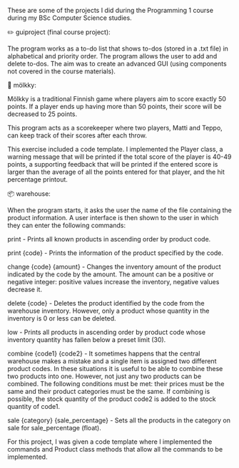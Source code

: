 These are some of the projects I did during the Programming 1 course during my BSc Computer Science studies.


&#x270F;&#xFE0F; guiproject (final course project):

The program works as a to-do list that shows to-dos (stored in a .txt file)
in alphabetical and priority order. The program allows the user to add and delete to-dos.
The aim was to create an advanced GUI (using components not covered in the course materials).

&#127922; mölkky:

Mölkky is a traditional Finnish game where players aim to score exactly 50 points.
If a player ends up having more than 50 points, their score will be decreased to 25 points.

This program acts as a scorekeeper where two players, Matti and Teppo, can keep track of
their scores after each throw.

This exercise included a code template. I implemented the Player class, a warning message
that will be printed if the total score of the player is 40-49 points, a supporting feedback
that will be printed if the entered score is larger than the average of all the points entered
for that player, and the hit percentage printout.

&#128230; warehouse:

When the program starts, it asks the user the name of the file containing the product
information. A user interface is then shown to the user in which they can enter
the following commands:

print - Prints all known products in ascending order by product code.

print {code} - Prints the information of the product specified by the code.

change {code} {amount} - Changes the inventory amount of the product indicated by the code
by the amount. The amount can be a positive or negative integer: positive values increase
the inventory, negative values decrease it.

delete {code} - Deletes the product identified by the code from the warehouse inventory.
However, only a product whose quantity in the inventory is 0 or less can be deleted.

low - Prints all products in ascending order by product code whose inventory quantity has
fallen below a preset limit (30).

combine {code1} {code2} - It sometimes happens that the central warehouse makes a mistake
and a single item is assigned two different product codes. In these situations it is useful
to be able to combine these two products into one. However, not just any two products can be combined.
The following conditions must be met: their prices must be the same and their product categories must be the same.
If combining is possible, the stock quantity of the product code2 is added to the stock quantity of code1.

sale {category} {sale_percentage} - Sets all the products in the category on sale for sale_percentage (float).

For this project, I was given a code template where I implemented the commands and Product class methods
that allow all the commands to be implemented.
